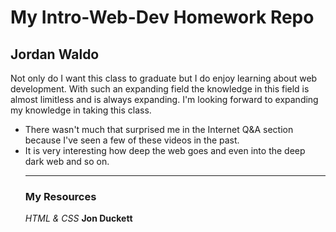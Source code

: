 <html>
<body>
<h1>My Intro-Web-Dev Homework Repo</h1>
<h2>Jordan Waldo</h2>
 <p>Not only do I want this class to graduate but I do enjoy learning about web development.  With such an expanding field the knowledge in this field is almost limitless and is always expanding. I'm looking forward to expanding my knowledge in taking this class.</p>
<ul>
  <li>There wasn't much that surprised me in the Internet Q&A section because I've seen a few of these videos in the past.</li>
  <li> It is very interesting how deep the web goes and even into the deep dark web and so on.</li>
  <hr/>
  <h3>My Resources</h3>
  <i>HTML & CSS</i> <b>Jon Duckett</b>
  <a href="https://media-ed-online.github.io/intro-web-dev/>GitHub</a>
  <imgsrc-"http://bit.ly/2DIVG46"/>
  </body>
  </html>
